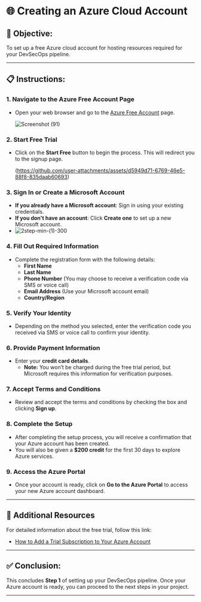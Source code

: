# 🌐 Creating an Azure Cloud Account

## 🎯 Objective:
To set up a free Azure cloud account for hosting resources required for your DevSecOps pipeline.

---

## 📋 Instructions:

### 1. Navigate to the Azure Free Account Page
- Open your web browser and go to the [Azure Free Account](https://azure.microsoft.com/en-us/free) page.

  ![Screenshot (91)](https://github.com/user-attachments/assets/aabfa8ed-69b9-4b9c-ae63-c27df48e24af)


### 2. Start Free Trial
- Click on the **Start Free** button to begin the process. This will redirect you to the signup page.

  (https://github.com/user-attachments/assets/d5949d71-6769-46e5-88f8-835daab60693)

 

### 3. Sign In or Create a Microsoft Account
- **If you already have a Microsoft account**: Sign in using your existing credentials.
- **If you don't have an account**: Click **Create one** to set up a new Microsoft account.
- 
  ![2step-min-(1)-300](https://github.com/user-attachments/assets/bb1628bb-d591-4cee-823c-a11b2a707c10)


### 4. Fill Out Required Information
- Complete the registration form with the following details:
  - **First Name**
  - **Last Name**
  - **Phone Number** (You may choose to receive a verification code via SMS or voice call)
  - **Email Address** (Use your Microsoft account email)
  - **Country/Region**

### 5. Verify Your Identity
- Depending on the method you selected, enter the verification code you received via SMS or voice call to confirm your identity.

### 6. Provide Payment Information
- Enter your **credit card details**. 
  - **Note:** You won’t be charged during the free trial period, but Microsoft requires this information for verification purposes.

### 7. Accept Terms and Conditions
- Review and accept the terms and conditions by checking the box and clicking **Sign up**.

### 8. Complete the Setup
- After completing the setup process, you will receive a confirmation that your Azure account has been created. 
- You will also be given a **$200 credit** for the first 30 days to explore Azure services.

### 9. Access the Azure Portal
- Once your account is ready, click on **Go to the Azure Portal** to access your new Azure account dashboard.

---

## 🔗 Additional Resources
For detailed information about the free trial, follow this link:
- [How to Add a Trial Subscription to Your Azure Account](https://techcommunity.microsoft.com/t5/startups-at-microsoft/how-to-add-a-trial-subscription-to-your-azure-account-step-by/ba-p/3792372)

---

## ✅ Conclusion:
This concludes **Step 1** of setting up your DevSecOps pipeline. Once your Azure account is ready, you can proceed to the next steps in your project.

---

